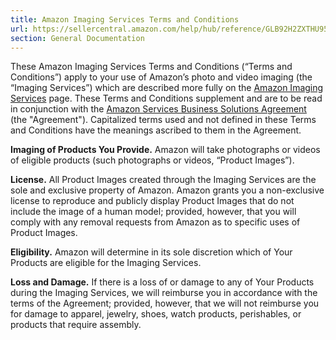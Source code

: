 ```yaml
---
title: Amazon Imaging Services Terms and Conditions
url: https://sellercentral.amazon.com/help/hub/reference/GLB92H2ZXTHU95HH
section: General Documentation
---
```


These Amazon Imaging Services Terms and Conditions (“Terms and Conditions”)
apply to your use of Amazon’s photo and video imaging (the “Imaging Services”)
which are described more fully on the [Amazon Imaging
Services](/gp/help/G44X5ZEJBPKD9VF9) page. These Terms and Conditions
supplement and are to be read in conjunction with the [Amazon Services
Business Solutions Agreement](/gp/help/G1791) (the "Agreement"). Capitalized
terms used and not defined in these Terms and Conditions have the meanings
ascribed to them in the Agreement.

**Imaging of Products You Provide.** Amazon will take photographs or videos of
eligible products (such photographs or videos, “Product Images”).

**License.** All Product Images created through the Imaging Services are the
sole and exclusive property of Amazon. Amazon grants you a non-exclusive
license to reproduce and publicly display Product Images that do not include
the image of a human model; provided, however, that you will comply with any
removal requests from Amazon as to specific uses of Product Images.

**Eligibility.** Amazon will determine in its sole discretion which of Your
Products are eligible for the Imaging Services.

**Loss and Damage.** If there is a loss of or damage to any of Your Products
during the Imaging Services, we will reimburse you in accordance with the
terms of the Agreement; provided, however, that we will not reimburse you for
damage to apparel, jewelry, shoes, watch products, perishables, or products
that require assembly.

